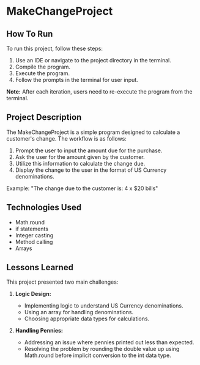 # MakeChangeProject

## How To Run
To run this project, follow these steps:

1. Use an IDE or navigate to the project directory in the terminal.
2. Compile the program.
3. Execute the program.
4. Follow the prompts in the terminal for user input.

**Note:** After each iteration, users need to re-execute the program from the terminal.

## Project Description

The MakeChangeProject is a simple program designed to calculate a customer's change. The workflow is as follows:

1. Prompt the user to input the amount due for the purchase.
2. Ask the user for the amount given by the customer.
3. Utilize this information to calculate the change due.
4. Display the change to the user in the format of US Currency denominations.

Example: "The change due to the customer is: 4 x $20 bills"

## Technologies Used
- Math.round
- if statements
- Integer casting
- Method calling
- Arrays

## Lessons Learned
This project presented two main challenges:

1. **Logic Design:**
   - Implementing logic to understand US Currency denominations.
   - Using an array for handling denominations.
   - Choosing appropriate data types for calculations.

2. **Handling Pennies:**
   - Addressing an issue where pennies printed out less than expected.
   - Resolving the problem by rounding the double value up using Math.round before implicit conversion to the int data type.
